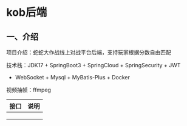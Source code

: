 # kob后端

## 一、介绍

项目介绍：蛇蛇大作战线上对战平台后端，支持玩家根据分数自由匹配

技术栈：JDK17 + SpringBoot3 + SpringCloud + SpringSecurity + JWT 
+ WebSocket + Mysql + MyBatis-Plus + Docker

视频抽帧：ffmpeg

| 接口 | 说明 |
| ---- | ---- |
|      |      |
|      |      |
|      |      |

